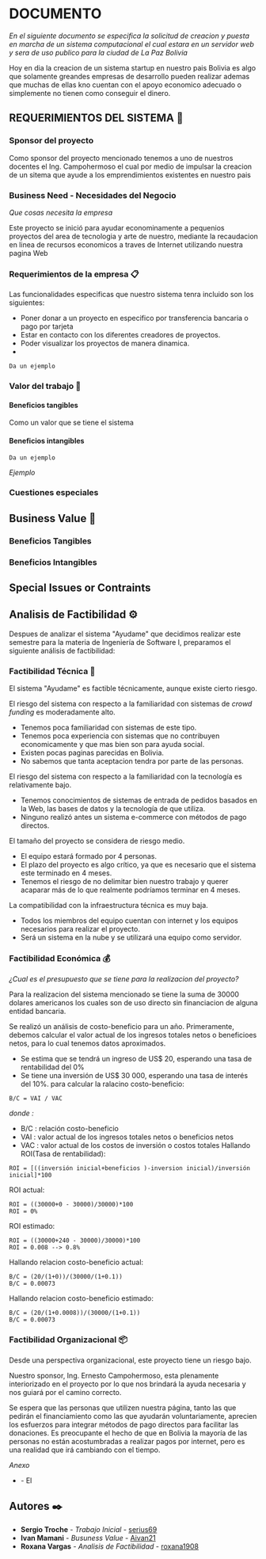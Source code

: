 ﻿# DOCUMENTO

_En el siguiente documento se especifica la solicitud de creacion y puesta en marcha de un sistema computacional el cual estara en un servidor web y sera de uso publico para la ciudad de La Paz Bolivia_

Hoy en dia la creacion de un sistema startup en nuestro pais Bolivia es algo que solamente greandes empresas de desarrollo pueden realizar ademas que muchas de ellas kno cuentan con el apoyo economico adecuado o simplemente no tienen como conseguir el dinero.

## REQUERIMIENTOS DEL SISTEMA 🚀
### Sponsor del proyecto

Como sponsor del proyecto mencionado tenemos a uno de nuestros docentes el Ing. Campohermoso el cual por medio de impulsar la creacion de un sitema que ayude a los emprendimientos existentes en nuestro pais

### Business Need - Necesidades del Negocio

_Que cosas necesita la empresa_

Este proyecto se inició para ayudar econominamente a pequenios proyectos del area de tecnologia y arte de nuestro, mediante la recaudacion en linea de recursos economicos a traves de Internet utilizando nuestra pagina Web

### Requerimientos de la empresa 📋
Las funcionalidades especificas que nuestro sistema tenra incluido son los siguientes:

- Poner donar a un proyecto en especifico por transferencia bancaria o pago por tarjeta
- Estar en contacto con los diferentes creadores de proyectos.
- Poder visualizar los proyectos de manera dinamica.
- 
```
Da un ejemplo
```

### Valor del trabajo 🔧

#### Beneficios tangibles

Como un valor que se tiene el sistema 

#### Beneficios intangibles

```
Da un ejemplo
```

_Ejemplo_
### Cuestiones especiales 

## Business Value 🚀
### Beneficios Tangibles
### Beneficios Intangibles

## Special Issues or Contraints

## Analisis de Factibilidad  ⚙️

Despues de analizar el sistema "Ayudame" que decidimos realizar este semestre para la materia de Ingeniería de Software I, preparamos el siguiente análisis de factibilidad:

### Factibilidad Técnica 🔩

El sistema "Ayudame" es factible técnicamente, aunque existe cierto riesgo.

El riesgo del sistema con respecto a la familiaridad con sistemas de *crowd funding* es moderadamente alto.

- Tenemos poca familiaridad con sistemas de este tipo.
- Tenemos poca experiencia con sistemas que no contribuyen economicamente y que mas bien son para ayuda social.
- Existen pocas paginas parecidas en Bolivia.
- No sabemos que tanta aceptacion tendra por parte de las personas.

El riesgo del sistema con respecto a la familiaridad con la tecnología es relativamente bajo.

- Tenemos conocimientos de sistemas de entrada de pedidos basados en la Web, las bases de datos y la tecnología de que utiliza.
- Ninguno realizó antes un sistema e-commerce con métodos de pago directos.

El tamaño del proyecto se considera de riesgo medio.

- El equipo estará formado por 4 personas.
- El plazo del proyecto es algo crítico, ya que es necesario que el sistema este terminado en 4 meses.
- Tenemos el riesgo de no delimitar bien nuestro trabajo y querer acaparar más de lo que realmente podríamos terminar en 4 meses.  

La compatibilidad con la infraestructura técnica es muy baja.

- Todos los miembros del equipo cuentan con internet y los equipos necesarios para realizar el proyecto.
- Será un sistema en la nube y se utilizará una equipo como servidor.

### Factibilidad Económica 💰

_¿Cual es el presupuesto que se tiene para la realizacion del proyecto?_

Para la realizacion del sistema mencionado se tiene la suma de 30000 dolares americanos los cuales son de uso directo sin financiacion de alguna entidad bancaria.

Se realizó un análisis de costo-beneficio para un año.
Primeramente, debemos calcular el valor actual de los ingresos totales netos o beneficioes netos, para lo cual tenemos datos aproximados.
* Se estima que se tendrá un ingreso de US$ 20, esperando una tasa de rentabilidad del 0%
* Se tiene una inversión de US$ 30 000, esperando una tasa de interés del 10%.
para calcular la ralacino costo-beneficio:

```
B/C = VAI / VAC
```

_donde :_
* B/C : relación costo-beneficio
* VAI : valor actual de los ingresos totales netos o beneficios netos
* VAC : valor actual de los costos de inversión o costos totales
Hallando ROI(Tasa de rentabilidad):
```
ROI = [((inversión inicial+beneficios )-inversion inicial)/inversión inicial]*100
```
ROI actual:
```
ROI = ((30000+0 - 30000)/30000)*100
ROI = 0%
```
ROI estimado:
```
ROI = ((30000+240 - 30000)/30000)*100
ROI = 0.008 --> 0.8%
```
Hallando relacion costo-beneficio actual:
```
B/C = (20/(1+0))/(30000/(1+0.1))
B/C = 0.00073
```
Hallando relacion costo-beneficio estimado:
```
B/C = (20/(1+0.0008))/(30000/(1+0.1))
B/C = 0.00073
```

### Factibilidad Organizacional 📦

Desde una perspectiva organizacional, este proyecto tiene un riesgo bajo. 

Nuestro sponsor, Ing. Ernesto Campohermoso, esta plenamente interiorizado en el proyecto por lo que nos brindará la ayuda necesaria y nos guiará por el camino correcto.

Se espera que las personas que utilizen nuestra página, tanto las que pedirán el financiamiento como las que ayudarán voluntariamente, aprecien los esfuerzos para integrar métodos de pago directos para facilitar las donaciones. Es preocupante el hecho de que en Bolivia la mayoría de las personas no están acostumbradas a realizar pagos por internet, pero es una realidad que irá cambiando con el tiempo. 

_Anexo_

* [](http:) - El 



## Autores ✒️

* **Sergio Troche** - *Trabajo Inicial* - [serius69](https://github.com/Serius69)
* **Ivan Mamani** - *Busuness Value* - [Aivan21](https://github.com/Aivan21)
* **Roxana Vargas** - *Analisis de Factibilidad* - [roxana1908](https://github.com/roxana1908)
